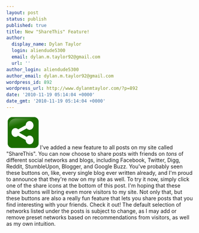 ```yaml
---
layout: post
status: publish
published: true
title: New "ShareThis" Feature!
author:
  display_name: Dylan Taylor
  login: aliendude5300
  email: dylan.m.taylor92@gmail.com
  url: ''
author_login: aliendude5300
author_email: dylan.m.taylor92@gmail.com
wordpress_id: 892
wordpress_url: http://www.dylanmtaylor.com/?p=892
date: '2010-11-19 05:14:04 +0000'
date_gmt: '2010-11-19 05:14:04 +0000'
---
```

<p><a href="http://www.dylanmtaylor.com/?attachment_id=893"><img class="size-thumbnail wp-image-893 alignleft" title="ShareThis Logo" src="/images/blog/2010/11/2000px-Sharethis.svg_-150x150.png" alt="" width="90" height="90" /></a>I've added a new feature to all posts on my site called "ShareThis". You can now choose to share posts with friends on <em>tons</em> of different social networks and blogs, including Facebook, Twitter, Digg, Reddit, StumbleUpon, Blogger, and Google Buzz. You've probably seen these buttons on, like, every single blog ever written already, and I'm proud to announce that they're now on my site as well. To try it now, simply click one of the share icons at the bottom of this post. I'm hoping that these share buttons will bring even more visitors to my site. Not only that, but these buttons are also a really fun feature that lets you share posts that you find interesting with your friends. Check it out! The default selection of networks listed under the posts is subject to change, as I may add or remove preset networks based on recommendations from visitors, as well as my own intuition.</p>

